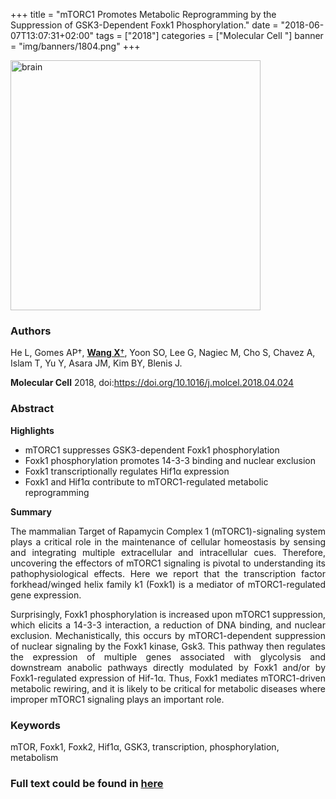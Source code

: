 +++
title = "mTORC1 Promotes Metabolic Reprogramming by the Suppression of GSK3-Dependent Foxk1 Phosphorylation."
date = "2018-06-07T13:07:31+02:00"
tags = ["2018"]
categories = ["Molecular Cell "]
banner = "img/banners/1804.png"
+++

<img src="/img/banners/1804.png" width= "400" height="400" alt="brain" align=center />

### **Authors**

He L, Gomes AP†, <U>**Wang X**†</U>, Yoon SO, Lee G, Nagiec M, Cho S, Chavez A, Islam T, Yu Y, Asara JM, Kim BY, Blenis J.

**Molecular Cell** 2018, doi:https://doi.org/10.1016/j.molcel.2018.04.024

### **Abstract**

**Highlights**

* mTORC1 suppresses GSK3-dependent Foxk1 phosphorylation
* Foxk1 phosphorylation promotes 14-3-3 binding and nuclear exclusion
* Foxk1 transcriptionally regulates Hif1α expression
* Foxk1 and Hif1α contribute to mTORC1-regulated metabolic reprogramming

**Summary**

<p align="justify">The mammalian Target of Rapamycin Complex 1 (mTORC1)-signaling system plays a critical role in the maintenance of cellular homeostasis by sensing and integrating multiple extracellular and intracellular cues. Therefore, uncovering the effectors of mTORC1 signaling is pivotal to understanding its pathophysiological effects. Here we report that the transcription factor forkhead/winged helix family k1 (Foxk1) is a mediator of mTORC1-regulated gene expression. 

<p align="justify">Surprisingly, Foxk1 phosphorylation is increased upon mTORC1 suppression, which elicits a 14-3-3 interaction, a reduction of DNA binding, and nuclear exclusion. Mechanistically, this occurs by mTORC1-dependent suppression of nuclear signaling by the Foxk1 kinase, Gsk3. This pathway then regulates the expression of multiple genes associated with glycolysis and downstream anabolic pathways directly modulated by Foxk1 and/or by Foxk1-regulated expression of Hif-1α. Thus, Foxk1 mediates mTORC1-driven metabolic rewiring, and it is likely to be critical for metabolic diseases where improper mTORC1 signaling plays an important role. 

### **Keywords**

mTOR, Foxk1, Foxk2, Hif1α, GSK3, transcription, phosphorylation, metabolism

### **Full text could be found in [here](https://www.cell.com/molecular-cell/abstract/S1097-2765(18)30346-0)**